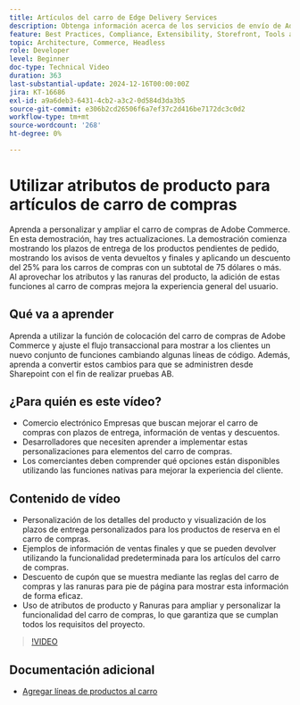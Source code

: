 ```yaml
---
title: Artículos del carro de Edge Delivery Services
description: Obtenga información acerca de los servicios de envío de Adobe Edge y cómo utilizar atributos de producto para mostrar nueva información para artículos del carro de compras.
feature: Best Practices, Compliance, Extensibility, Storefront, Tools and External Services
topic: Architecture, Commerce, Headless
role: Developer
level: Beginner
doc-type: Technical Video
duration: 363
last-substantial-update: 2024-12-16T00:00:00Z
jira: KT-16686
exl-id: a9a6deb3-6431-4cb2-a3c2-0d584d3da3b5
source-git-commit: e306b2cd26506f6a7ef37c2d416be7172dc3c0d2
workflow-type: tm+mt
source-wordcount: '268'
ht-degree: 0%

---
```


# Utilizar atributos de producto para artículos de carro de compras

Aprenda a personalizar y ampliar el carro de compras de Adobe Commerce. En esta demostración, hay tres actualizaciones.  La demostración comienza mostrando los plazos de entrega de los productos pendientes de pedido, mostrando los avisos de venta devueltos y finales y aplicando un descuento del 25% para los carros de compras con un subtotal de 75 dólares o más. Al aprovechar los atributos y las ranuras del producto, la adición de estas funciones al carro de compras mejora la experiencia general del usuario.

## Qué va a aprender

Aprenda a utilizar la función de colocación del carro de compras de Adobe Commerce y ajuste el flujo transaccional para mostrar a los clientes un nuevo conjunto de funciones cambiando algunas líneas de código.  Además, aprenda a convertir estos cambios para que se administren desde Sharepoint con el fin de realizar pruebas AB.

## ¿Para quién es este vídeo?

* Comercio electrónico Empresas que buscan mejorar el carro de compras con plazos de entrega, información de ventas y descuentos.
* Desarrolladores que necesiten aprender a implementar estas personalizaciones para elementos del carro de compras.
* Los comerciantes deben comprender qué opciones están disponibles utilizando las funciones nativas para mejorar la experiencia del cliente.

## Contenido de vídeo

* Personalización de los detalles del producto y visualización de los plazos de entrega personalizados para los productos de reserva en el carro de compras.
* Ejemplos de información de ventas finales y que se pueden devolver utilizando la funcionalidad predeterminada para los artículos del carro de compras.
* Descuento de cupón que se muestra mediante las reglas del carro de compras y las ranuras para pie de página para mostrar esta información de forma eficaz.
* Uso de atributos de producto y Ranuras para ampliar y personalizar la funcionalidad del carro de compras, lo que garantiza que se cumplan todos los requisitos del proyecto.

>[!VIDEO](https://video.tv.adobe.com/v/3441119?learn=on&captions=spa)


## Documentación adicional

* [Agregar líneas de productos al carro](https://experienceleague.adobe.com/developer/commerce/storefront/dropins/cart/tutorials/add-product-lines-to-cart-summary/?lang=es)